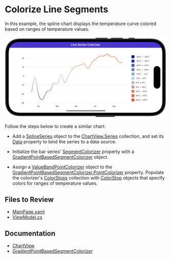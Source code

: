 # Colorize Line Segments

In this example, the spline chart displays the temperature curve colored based on ranges of temperature values. 

![DevExpress Chart View for MAUI - A line series painted by its segments](./img/chart-colorize-line-segments.png)

Follow the steps below to create a similar chart:

* Add a [SplineSeries](https://docs.devexpress.com/MAUI/DevExpress.Maui.Charts.SplineSeries) object to the [ChartView.Series](https://docs.devexpress.com/MAUI/DevExpress.Maui.Charts.ChartView.Series) collection, and set its [Data](https://docs.devexpress.com/MAUI/DevExpress.Maui.Charts.XYSeries.Data) property to bind the series to a data source.

* Initialize the bar series' [SegmentColorizer](https://docs.devexpress.com/MAUI/DevExpress.Maui.Charts.LineSeries.SegmentColorizer) property with a [GradientPointBasedSegmentColorizer](https://docs.devexpress.com/MAUI/DevExpress.Maui.Charts.GradientPointBasedSegmentColorizer) object.

* Assign a [ValueBandPointColorizer](https://docs.devexpress.com/MAUI/DevExpress.Maui.Charts.ValueBandPointColorizer) object to the [GradientPointBasedSegmentColorizer.PointColorizer](https://docs.devexpress.com/MAUI/DevExpress.Maui.Charts.GradientPointBasedSegmentColorizer.PointColorizer) property. Populate the colorizer's [ColorStops](https://docs.devexpress.com/MAUI/DevExpress.Maui.Charts.GradientPointBasedSegmentColorizer.PointColorizer) collection with [ColorStop](https://docs.devexpress.com/MAUI/DevExpress.Maui.Charts.ColorStop) objects that specify colors for ranges of temperature values.

<!-- default file list -->
## Files to Review

* [MainPage.xaml](./MainPage.xaml)
* [ViewModel.cs](./ViewModel.cs)
<!-- default file list end -->

## Documentation

* [ChartView](https://docs.devexpress.com/MAUI/DevExpress.Maui.Charts.ChartView)
* [GradientPointBasedSegmentColorizer](https://docs.devexpress.com/MAUI/DevExpress.Maui.Charts.GradientPointBasedSegmentColorizer)
